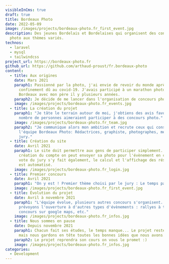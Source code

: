 ```yaml
---
visibleInCms: true
draft: true
title: Bordeaux Photo
date: 2022-05-09
image: /images/projects/bordeaux-photo.fr_first_event.jpg
description: Des jeunes Bordelais et Bordelaises qui organisent des concours
  photo aux thèmes variés.
technos:
  - laravel
  - mysql
  - tailwindcss
project_url: https://bordeaux-photo.fr
github_url: https://github.com/arthaud-proust/fr.bordeaux-photo
content:
  - title: Aux origines
    date: Mars 2021
    paraph1: Passionné par la photo, j'ai envie de revoir du monde après le
      confinement dû au covid-19. J'avais participé à un marathon photo à
      Bordeaux avec mon père il y plusieurs années.
    paraph2: Je décide de me lancer dans l'organisation de concours photos.
    image: /images/projects/bordeaux-photo.fr_events.jpg
  - title: La création du projet
    paraph1: "Je tâte le terrain autour de moi, j'obtiens des avis favorables: bon
      nombre de personnes aimeraient participer à des concours photo."
    image: /images/projects/bordeaux-photo.fr_team.jpg
    paraph2: "Je communique alors mon ambition et recrute ceux qui constituerons
      l'équipe Bordeaux Photo: Rédactrices, graphiste, photographes, membres du
      jury."
  - title: Création du site
    date: Avril 2021
    paraph1: Le site doit permettre aux gens de participer simplement. Après
      création du compte on peut envoyer sa photo pour l'évènement en cours. Le
      vote du jury s'y fait également, le calcul et l'affichage des résultats
      est automatisé.
    image: /images/projects/bordeaux-photo.fr_login.jpg
  - title: Premier concours
    date: Avril 2021
    paraph1: "On y est ! Premier thème choisi par le jury : Le temps passe."
    image: /images/projects/bordeaux-photo.fr_first_event.jpg
  - title: Évolution du projet
    date: Avril à novembre 2021
    paraph1: "L'équipe évolue, plusieurs autres concours s'organisent. Nous
      prévoyons l'ouverture à d'autres types d'évènements : rallyes à thèmes,
      concours sur google maps, etc."
    image: /images/projects/bordeaux-photo.fr_infos.jpg
  - title: Nous sommes en pause
    date: Depuis novembre 2021
    paraph1: Chacun fait ses études, le temps manque... Le projet reste en suspens
      mais nous gardons en tête toutes les bonnes idées que nous avons.
    paraph2: Le projet reprendra son cours on vous le promet :)
    image: /images/projects/bordeaux-photo.fr_infos.jpg
categories:
  - Development
---
```

